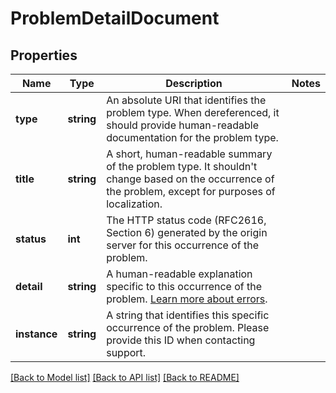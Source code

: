 # ProblemDetailDocument

## Properties
Name | Type | Description | Notes
------------ | ------------- | ------------- | -------------
**type** | **string** | An absolute URI that identifies the problem type. When dereferenced, it should provide human-readable documentation for the problem type. | 
**title** | **string** | A short, human-readable summary of the problem type. It shouldn&#39;t change based on the occurrence of the problem, except for purposes of localization. | 
**status** | **int** | The HTTP status code (RFC2616, Section 6) generated by the origin server for this occurrence of the problem. | 
**detail** | **string** | A human-readable explanation specific to this occurrence of the problem. [Learn more about errors](/developer/guides/get-started-with-mailchimp-api-3/#Errors). | 
**instance** | **string** | A string that identifies this specific occurrence of the problem. Please provide this ID when contacting support. | 

[[Back to Model list]](../README.md#documentation-for-models) [[Back to API list]](../README.md#documentation-for-api-endpoints) [[Back to README]](../README.md)


